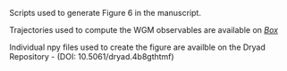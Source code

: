 Scripts used to generate Figure 6 in the manuscript. 

Trajectories used to compute the WGM observables are available on [*Box*](https://uofi.box.com/s/4g3xmumfmesb68y7tb0fn8wvhvycylrf)

Individual npy files used to create the figure are availble on the Dryad Repository - (DOI: 10.5061/dryad.4b8gthtmf)
